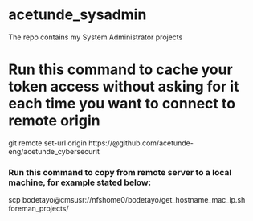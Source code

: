 # acetunde_sysadmin
The repo contains my System Administrator projects

# Run this command to cache your token access without asking for it each time you want to connect to remote origin
git remote set-url origin  https://<token access>@github.com/acetunde-eng/acetunde_cybersecurit

### Run this command to copy from remote server to a local machine, for example stated below:
scp bodetayo@cmsusr://nfshome0/bodetayo/get_hostname_mac_ip.sh foreman_projects/
